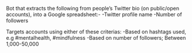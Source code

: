 Bot that extracts the following from people’s Twitter bio (on public/open accounts), into a Google spreadsheet:-
-Twitter profile name
-Number of followers

Targets accounts using either of these criterias:
-Based on hashtags used, e.g #mentalhealth, #mindfulness
-Based on number of followers; Between 1,000-50,000

